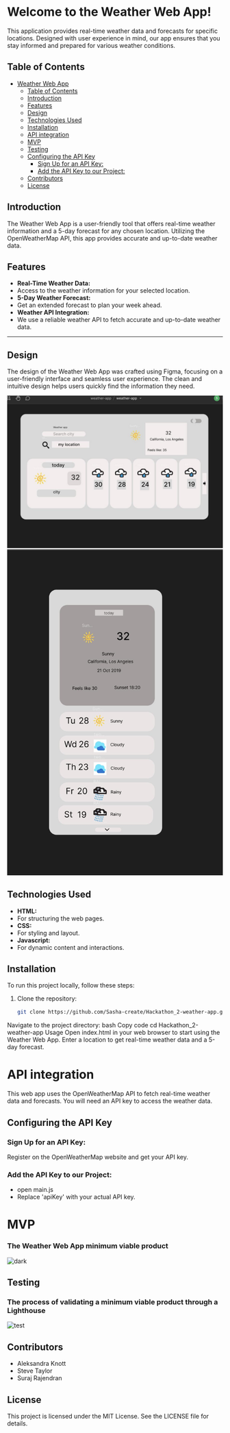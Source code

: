 # Welcome to the Weather Web App!

This application provides real-time weather data and forecasts for specific locations. Designed with user experience in mind, our app ensures that you stay informed and prepared for various weather conditions.

## Table of Contents

- [Weather Web App](#weather-web-app)
  - [Table of Contents](#table-of-contents)
  - [Introduction](#introduction)
  - [Features](#features)
  - [Design](#design)
  - [Technologies Used](#technologies-used)
  - [Installation](#installation)
  - [API integration](#api-integration)
  - [MVP](#mvp)
  - [Testing](#testing)
  - [Configuring the API Key](#configuring-the-api-key)
    - [Sign Up for an API Key:](#sign-up-for-an-api-key)
    - [Add the API Key to our Project:](#add-the-api-key-to-our-project)
  - [Contributors](#contributors)
  - [License](#license)

## Introduction

The Weather Web App is a user-friendly tool that offers real-time weather information and a 5-day forecast for any chosen location. Utilizing the OpenWeatherMap API, this app provides accurate and up-to-date weather data.

## Features

- **Real-Time Weather Data:**
- Access to the weather information for your selected location.
- **5-Day Weather Forecast:** 
- Get an extended forecast to plan your week ahead.
- **Weather API Integration:**
- We use a reliable weather API to fetch accurate and up-to-date weather data.

------

## Design

The design of the Weather Web App was crafted using Figma, focusing on a user-friendly interface and seamless user experience. The clean and intuitive design helps users quickly find the information they need.

![desktop](assets/images/desktop.jpg)
![mobile](assets/images/mobile.jpg)

## Technologies Used

- **HTML:**
- For structuring the web pages.
- **CSS:**
- For styling and layout.
- **Javascript:**
- For dynamic content and interactions.

## Installation

To run this project locally, follow these steps:

1. Clone the repository:
   ```bash
   git clone https://github.com/Sasha-create/Hackathon_2-weather-app.git
Navigate to the project directory:
bash
Copy code
cd Hackathon_2-weather-app
Usage
Open index.html in your web browser to start using the Weather Web App. Enter a location to get real-time weather data and a 5-day forecast.

# API integration

This web app uses the OpenWeatherMap API to fetch real-time weather data and forecasts. You will need an API key to access the weather data.

## Configuring the API Key

### Sign Up for an API Key: 

Register on the OpenWeatherMap website and get your API key.

### Add the API Key to our Project:

- open main.js
- Replace 'apiKey' with your actual API key.

# MVP

### The Weather Web App minimum viable product

![dark](assets/images/mvp-design.jpg)

## Testing

### The process of validating a minimum viable product through a Lighthouse

![test](assets/images/Screenshot%202024-07-04%20at%2011.02.51.png)

## Contributors

- Aleksandra Knott
- Steve Taylor
- Suraj Rajendran

## License

This project is licensed under the MIT License. See the LICENSE file for details.